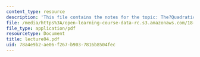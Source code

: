 ```yaml
---
content_type: resource
description: 'This file contains the notes for the topic: The?Quadratic?Family?and?the?Cantor?Set.'
file: /media/https%3A/open-learning-course-data-rc.s3.amazonaws.com/18-091-mathematical-exposition-spring-2005/78a4e9b2ae06f267b9037816b8504fec_lecture04.pdf
file_type: application/pdf
resourcetype: Document
title: lecture04.pdf
uid: 78a4e9b2-ae06-f267-b903-7816b8504fec
---
```

